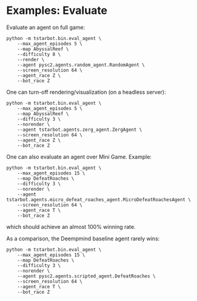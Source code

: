 # Examples: Evaluate
Evaluate an agent on full game:
```
python -m tstarbot.bin.eval_agent \
    --max_agent_episodes 5 \
    --map AbyssalReef \
    --difficulty 8 \
    --render \
    --agent pysc2.agents.random_agent.RandomAgent \
    --screen_resolution 64 \
    --agent_race Z \
    --bot_race Z
```

One can turn-off rendering/visualization (on a headless server):
```
python -m tstarbot.bin.eval_agent \
    --max_agent_episodes 5 \
    --map AbyssalReef \
    --difficulty 3 \
    --norender \
    --agent tstarbot.agents.zerg_agent.ZergAgent \
    --screen_resolution 64 \
    --agent_race Z \
    --bot_race Z
```

One can also evaluate an agent over Mini Game. Example:
```
python -m tstarbot.bin.eval_agent \
    --max_agent_episodes 15 \
    --map DefeatRoaches \
    --difficulty 3 \
    --norender \
    --agent tstarbot.agents.micro_defeat_roaches_agent.MicroDefeatRoachesAgent \
    --screen_resolution 64 \
    --agent_race T \
    --bot_race Z
```
which should achieve an almost 100% winning rate. 

As a comparison, the Deempmind baseline agent rarely wins:
```
python -m tstarbot.bin.eval_agent \
    --max_agent_episodes 15 \
    --map DefeatRoaches \
    --difficulty 3 \
    --norender \
    --agent pysc2.agents.scripted_agent.DefeatRoaches \
    --screen_resolution 64 \
    --agent_race T \
    --bot_race Z
```